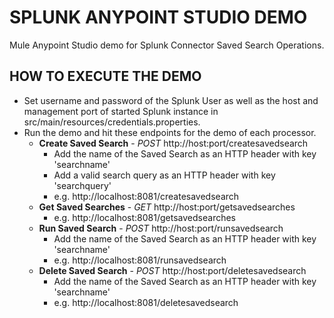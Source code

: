 SPLUNK ANYPOINT STUDIO DEMO
================

Mule Anypoint Studio demo for Splunk Connector Saved Search Operations.

HOW TO EXECUTE THE DEMO
-----------------------

* Set username and password of the Splunk User as well as the host and management port of started Splunk instance in src/main/resources/credentials.properties.
* Run the demo and hit these endpoints for the demo of each processor.
    * **Create Saved Search** - *POST* http://host:port/createsavedsearch
        * Add the name of the Saved Search as an HTTP header with key 'searchname' 
        * Add a valid search query as an HTTP header with key 'searchquery' 
        * e.g. http://localhost:8081/createsavedsearch
    * **Get Saved Searches** - *GET* http://host:port/getsavedsearches
        * e.g. http://localhost:8081/getsavedsearches
    * **Run Saved Search** - *POST* http://host:port/runsavedsearch
        * Add the name of the Saved Search as an HTTP header with key 'searchname' 
        * e.g. http://localhost:8081/runsavedsearch
    * **Delete Saved Search** - *POST* http://host:port/deletesavedsearch
        * Add the name of the Saved Search as an HTTP header with key 'searchname' 
        * e.g. http://localhost:8081/deletesavedsearch
